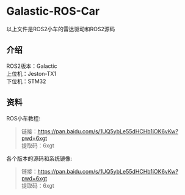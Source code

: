 # Galastic-ROS-Car
以上文件是ROS2小车的雷达驱动和ROS2源码  

## 介绍
ROS2版本：Galactic  
上位机：Jeston-TX1  
下位机：STM32  

## 资料
ROS小车教程:  
> 链接：https://pan.baidu.com/s/1UQ5ybLe55dHCHb1iOK6vKw?pwd=6xgt  
> 提取码：6xgt  

各个版本的源码和系统镜像:  
> 链接：https://pan.baidu.com/s/1UQ5ybLe55dHCHb1iOK6vKw?pwd=6xgt  
> 提取码：6xgt
